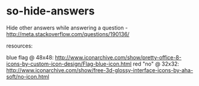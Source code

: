 so-hide-answers
===============

Hide other answers while answering a question - http://meta.stackoverflow.com/questions/190136/

resources:

blue flag @ 48x48: http://www.iconarchive.com/show/pretty-office-8-icons-by-custom-icon-design/Flag-blue-icon.html
red "no" @ 32x32: http://www.iconarchive.com/show/free-3d-glossy-interface-icons-by-aha-soft/no-icon.html
